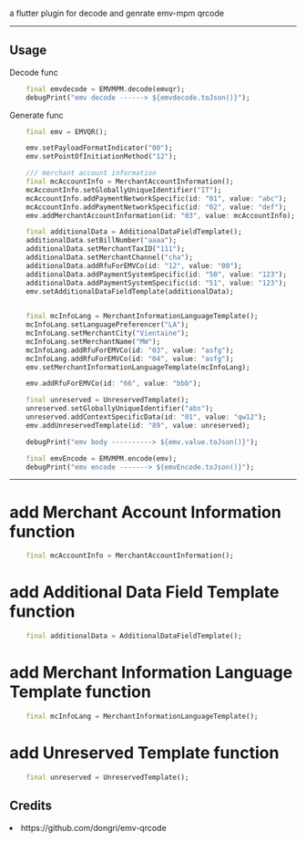a flutter plugin for decode and genrate emv-mpm qrcode

<hr>

## Usage

Decode func
```dart
    final emvdecode = EMVMPM.decode(emvqr);
    debugPrint("emv decode ------> ${emvdecode.toJson()}");
```

Generate func
```dart
    final emv = EMVQR();

    emv.setPayloadFormatIndicator("00");
    emv.setPointOfInitiationMethod("12");

    /// merchant account information
    final mcAccountInfo = MerchantAccountInformation();
    mcAccountInfo.setGloballyUniqueIdentifier("IT");
    mcAccountInfo.addPaymentNetworkSpecific(id: "01", value: "abc");
    mcAccountInfo.addPaymentNetworkSpecific(id: "02", value: "def");
    emv.addMerchantAccountInformation(id: "03", value: mcAccountInfo);

    final additionalData = AdditionalDataFieldTemplate();
    additionalData.setBillNumber("aaaa");
    additionalData.setMerchantTaxID("111");
    additionalData.setMerchantChannel("cha");
    additionalData.addRfuForEMVCo(id: "12", value: "00");
    additionalData.addPaymentSystemSpecific(id: "50", value: "123");
    additionalData.addPaymentSystemSpecific(id: "51", value: "123");
    emv.setAdditionalDataFieldTemplate(additionalData);

   
    final mcInfoLang = MerchantInformationLanguageTemplate();
    mcInfoLang.setLanguagePreferencer("LA");
    mcInfoLang.setMerchantCity("Vientaine");
    mcInfoLang.setMerchantName("MW");
    mcInfoLang.addRfuForEMVCo(id: "03", value: "asfg");
    mcInfoLang.addRfuForEMVCo(id: "04", value: "asfg");
    emv.setMerchantInformationLanguageTemplate(mcInfoLang);

    emv.addRfuForEMVCo(id: "66", value: "bbb");

    final unreserved = UnreservedTemplate();
    unreserved.setGloballyUniqueIdentifier("abs");
    unreserved.addContextSpecificData(id: "01", value: "qw12");
    emv.addUnreservedTemplate(id: "89", value: unreserved);

    debugPrint("emv body ----------> ${emv.value.toJson()}");

    final emvEncode = EMVMPM.encode(emv);
    debugPrint("emv encode -------> ${emvEncode.toJson()}");
```
<hr>

# add Merchant Account Information function
```dart
    final mcAccountInfo = MerchantAccountInformation();
```

# add Additional Data Field Template function
```dart
    final additionalData = AdditionalDataFieldTemplate();
```

# add Merchant Information Language Template function
```dart
    final mcInfoLang = MerchantInformationLanguageTemplate();
```
# add Unreserved Template function
```dart
    final unreserved = UnreservedTemplate();
```
## Credits 

 <li>https://github.com/dongri/emv-qrcode</li>